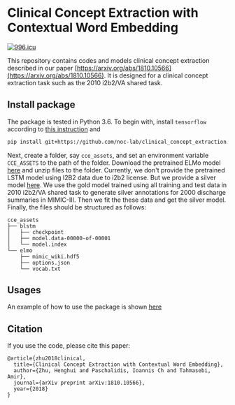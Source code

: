 # Clinical Concept Extraction with Contextual Word Embedding

[![996.icu](https://img.shields.io/badge/link-996.icu-red.svg)](https://996.icu)

This repository contains codes and models clinical concept extraction described in our paper [https://arxiv.org/abs/1810.10566](https://arxiv.org/abs/1810.10566). It is designed for a clinical concept extraction task such as the 2010 i2b2/VA shared task.

## Install package

The package is tested in Python 3.6. To begin with, install `tensorflow` according to [this instruction](https://www.tensorflow.org/install/) and
```bash
pip install git+https://github.com/noc-lab/clinical_concept_extraction.git
```

Next, create a folder, say `cce_assets`, and set an environment variable `CCE_ASSETS` to the path of the folder. Download the pretrained ELMo model [here](https://github.com/noc-lab/clinical_concept_extraction/releases/download/latest/elmo.tar.gz) and unzip files to the folder. Currently, we don't provide the pretrained LSTM model using I2B2 data due to i2b2 license. But we provide a silver model [here](https://github.com/noc-lab/clinical_concept_extraction/releases/download/latest/blstm.tar.gz). We use the gold model trained using all training and test data in 2010 i2b2/VA shared task to generate silver annotations for 2000 discharge summaries in MIMIC-III. Then we fit the these data and get the silver model. Finally, the files should be structured as follows:
```text
cce_assets
├── blstm
│   ├── checkpoint
│   ├── model.data-00000-of-00001
│   └── model.index
└── elmo
    ├── mimic_wiki.hdf5
    ├── options.json
    └── vocab.txt
```

## Usages

An example of how to use the package is shown [here](https://nbviewer.jupyter.org/github/noc-lab/clinical_concept_extraction/blob/master/example.ipynb)

## Citation

If you use the code, please cite this paper:

```text
@article{zhu2018clinical,
  title={Clinical Concept Extraction with Contextual Word Embedding},
  author={Zhu, Henghui and Paschalidis, Ioannis Ch and Tahmasebi, Amir},
  journal={arXiv preprint arXiv:1810.10566},
  year={2018}
}
```

